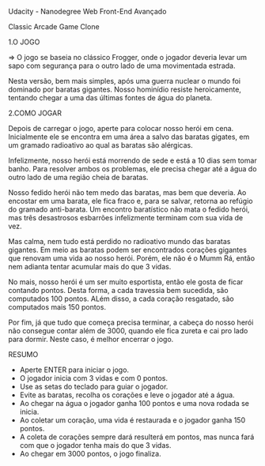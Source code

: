 ﻿Udacity - Nanodegree Web Front-End Avançado

Classic Arcade Game Clone

1.O JOGO

=> O jogo se baseia no clássico Frogger, onde o jogador deveria levar um sapo com segurança para o outro lado de uma movimentada estrada.

Nesta versão, bem mais simples, após uma guerra nuclear o mundo foi dominado por baratas gigantes. Nosso hominídio resiste heroicamente, tentando chegar a uma das últimas fontes de água do planeta.

2.COMO JOGAR

Depois de carregar o jogo, aperte <ENTER> para colocar nosso herói em cena. Inicialmente ele se encontra em uma área a salvo das baratas gigates, em um gramado radioativo ao qual as baratas são alérgicas.

Infelizmente, nosso herói está morrendo de sede e está a 10 dias sem tomar banho. Para resolver ambos os problemas, ele precisa chegar até a água do outro lado de uma região cheia de baratas.

Nosso fedido herói não tem medo das baratas, mas bem que deveria. Ao encostar em uma barata, ele fica fraco e, para se salvar, retorna ao refúgio do gramado anti-barata. Um encontro baratístico não mata o fedido herói, mas três desastrosos esbarrões infelizmente terminam com sua vida de vez.

Mas calma, nem tudo está perdido no radioativo mundo das baratas gigantes. Em meio as baratas podem ser encontrados corações gigantes que renovam uma vida ao nosso herói. Porém, ele não é o Mumm Rá, então nem adianta tentar acumular mais do que 3 vidas.

No mais, nosso herói é um ser muito esportista, então ele gosta de ficar contando pontos. Desta forma, a cada travessia bem sucedida, são computados 100 pontos. ALém disso, a cada coração resgatado, são computados mais 150 pontos.

Por fim, já que tudo que começa precisa terminar, a cabeça do nosso herói não consegue contar além de 3000, quando ele fica zureta e cai pro lado para dormir. Neste caso, é melhor encerrar o jogo.

RESUMO

- Aperte ENTER para iniciar o jogo.
- O jogador inicia com 3 vidas e com 0 pontos.
- Use as setas do teclado para guiar o jogador.
- Evite as baratas, recolha os corações e leve o jogador até a água.
- Ao chegar na água o jogador ganha 100 pontos e uma nova rodada se inicia.
- Ao coletar um coração, uma vida é restaurada e o jogador ganha 150 pontos.
- A coleta de corações sempre dará resulterá em pontos, mas nunca fará com que o jogador tenha mais do que 3 vidas.
- Ao chegar em 3000 pontos, o jogo finaliza.

